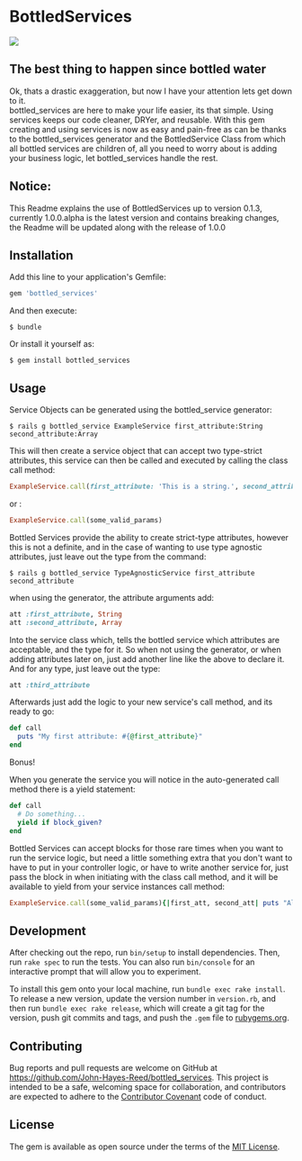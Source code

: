# BottledServices

![](https://ruby-gem-downloads-badge.herokuapp.com/bottled_services?type=total)

## The best thing to happen since bottled water

Ok, thats a drastic exaggeration, but now I have your attention lets get down to it.  
bottled_services are here to make your life easier, its that simple. Using services keeps our code cleaner, DRYer, and reusable. With this gem creating and using services is now as easy and pain-free as can be thanks to the bottled_services generator and the BottledService Class from which all bottled services are children of, all you need to worry about is adding your business logic, let bottled_services handle the rest.

## Notice:
This Readme explains the use of BottledServices up to version 0.1.3, currently 1.0.0.alpha is the latest version and contains breaking changes, the Readme will be updated along with the release of 1.0.0 

## Installation

Add this line to your application's Gemfile:

```ruby
gem 'bottled_services'
```

And then execute:

    $ bundle

Or install it yourself as:

    $ gem install bottled_services

## Usage

Service Objects can be generated using the bottled_service generator:

    $ rails g bottled_service ExampleService first_attribute:String second_attribute:Array

This will then create a service object that can accept two type-strict attributes, this service can then be called and executed by calling the class call method:

```ruby
ExampleService.call(first_attribute: 'This is a string.', second_attribute: ['This', 'is', 'an', 'Array'])
```
or :
```ruby
ExampleService.call(some_valid_params)
```

Bottled Services provide the ability to create strict-type attributes, however this is not a definite, and in the case of wanting to use type agnostic attributes, just leave out the type from the command:

    $ rails g bottled_service TypeAgnosticService first_attribute second_attribute

when using the generator, the attribute arguments add:
```ruby
att :first_attribute, String
att :second_attribute, Array
```

Into the service class which, tells the bottled service which attributes are acceptable, and the type for it. So when not using the generator, or when adding attributes later on, just add another line like the above to declare it.
And for any type, just leave out the type:

```ruby
att :third_attribute
```

Afterwards just add the logic to your new service's call method, and its ready to go:

```ruby
def call
  puts "My first attribute: #{@first_attribute}"
end
```

Bonus!

When you generate the service you will notice in the auto-generated call method there is a yield statement:

```ruby
def call
  # Do something...
  yield if block_given?
end
```

Bottled Services can accept blocks for those rare times when you want to run the service logic, but need a little something extra that you don't want to have to put in your controller logic, or have to write another service for, just pass the block in when initiating with the class call method, and it will be available to yield from your service instances call method:

```ruby
ExampleService.call(some_valid_params){|first_att, second_att| puts "All the atts! #{first_att}, #{second_att}" }
```

## Development

After checking out the repo, run `bin/setup` to install dependencies. Then, run `rake spec` to run the tests. You can also run `bin/console` for an interactive prompt that will allow you to experiment.

To install this gem onto your local machine, run `bundle exec rake install`. To release a new version, update the version number in `version.rb`, and then run `bundle exec rake release`, which will create a git tag for the version, push git commits and tags, and push the `.gem` file to [rubygems.org](https://rubygems.org).

## Contributing

Bug reports and pull requests are welcome on GitHub at https://github.com/John-Hayes-Reed/bottled_services. This project is intended to be a safe, welcoming space for collaboration, and contributors are expected to adhere to the [Contributor Covenant](http://contributor-covenant.org) code of conduct.


## License

The gem is available as open source under the terms of the [MIT License](http://opensource.org/licenses/MIT).
